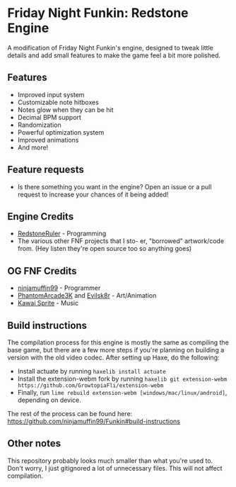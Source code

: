# Friday Night Funkin: Redstone Engine

A modification of Friday Night Funkin's engine, designed to tweak little details and add small features to make the game feel a bit more polished.
## Features
- Improved input system
- Customizable note hitboxes
- Notes glow when they can be hit
- Decimal BPM support
- Randomization
- Powerful optimization system
- Improved animations
- And more!
## Feature requests
- Is there something you want in the engine? Open an issue or a pull request to increase your chances of it being added!
## Engine Credits
- [RedstoneRuler](https://twitter.com/redstoneruler2) - Programming
- The various other FNF projects that I sto- er, "borrowed" artwork/code from. (Hey listen they're open source too so anything goes)
## OG FNF Credits
- [ninjamuffin99](https://twitter.com/ninja_muffin99) - Programmer
- [PhantomArcade3K](https://twitter.com/phantomarcade3k) and [Evilsk8r](https://twitter.com/evilsk8r) - Art/Animation
- [Kawai Sprite](https://twitter.com/kawaisprite) - Music
## Build instructions
The compilation process for this engine is mostly the same as compiling the base game, but there are a few more steps if you're planning on building a version with the old video codec.
After setting up Haxe, do the following:
- Install actuate by running `haxelib install actuate`
- Install the extension-webm fork by running `haxelib git extension-webm https://github.com/GrowtopiaFli/extension-webm`
- Finally, run `lime rebuild extension-webm [windows/mac/linux/android]`, depending on device.

The rest of the process can be found here: https://github.com/ninjamuffin99/Funkin#build-instructions
## Other notes
This repository probably looks much smaller than what you're used to. Don't worry, I just gitignored a lot of unnecessary files. This will not affect compilation.